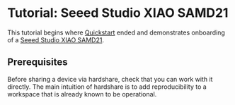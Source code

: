 # Tutorial: Seeed Studio XIAO SAMD21

This tutorial begins where [Quickstart](/quickstart) ended and demonstrates
onboarding of a [Seeed Studio XIAO SAMD21](https://wiki.seeedstudio.com/Seeeduino-XIAO/).


## Prerequisites

Before sharing a device via hardshare, check that you can work with it directly.
The main intuition of hardshare is to add reproducibility to a workspace that is
already known to be operational.